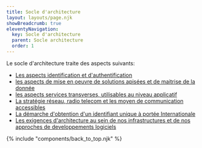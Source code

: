 ```yaml
---
title: Socle d'architecture
layout: layouts/page.njk
showBreadcrumb: true
eleventyNavigation:
  key: Socle d'architecture
  parent: Socle architecture
  order: 1
---
```


Le socle d'architecture traite des aspects suivants:
- [Les aspects identification et d'authentification](./1-contexte-utilisateur/0-introduction/)
- [les aspects de mise en oeuvre de solutions apisées et de maitrise de la donnée](./2-donnees-et-api/0-introduction/)
- [les aspects services transverses, utilisables au niveau applicatif](./3-services-applicatifs/introduction/)
- [La stratégie réseau, radio telecom et les moyen de communication accessibles](./5-strategie-reseau-radio-telecom-et-moyens-de-communication/strategie-reseau/)
- [La démarche d'obtention d'un identifiant unique à portée Internationale](./6-enregistrement-d-un-element-au-registre-des-identites-a-visee-internationale/identifiants-uniques/)
- [Les exigences d'architecture au sein de nos infrastructures et de nos approches de developpements logiciels](./4-exigences-d-architecture/sommaire/)


{% include "components/back_to_top.njk" %}